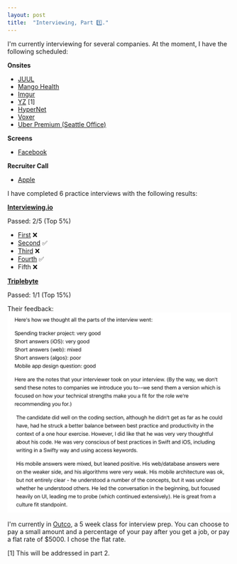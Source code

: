 ```yaml
---
layout: post
title:  "Interviewing, Part 1️⃣."
---
```


I'm currently interviewing for several companies. At the moment, I have the following scheduled:

**Onsites**

- [JUUL](www.juul.com)
- [Mango Health](www.mangohealth.com)
- [Imgur](www.Imgur.com)
- [YZ](www.yz.live) [1]
- [HyperNet](www.hypernetwork.io)
- [Voxer](www.voxer.com)
- [Uber Premium (Seattle Office)](www.Uber.com)

**Screens**

- [Facebook](www.Facebook.com)

**Recruiter Call**

- [Apple](www.apple.com) 

I have completed 6 practice interviews with the following results:

**[Interviewing.io](www.interviewing.io)**

Passed: 2/5 (Top 5%)

- [First](https://start.interviewing.io/interview/z82p3mF1qPOm/replay) ❌
- [Second](https://start.interviewing.io/interview/z82p3mF1qPOm/replay) ✅
- [Third](https://start.interviewing.io/interview/z82p3mF1qPOm/replay) ❌
- [Fourth](https://start.interviewing.io/interview/z82p3mF1qPOm/replay) ✅
- Fifth ❌

**[Triplebyte](www.Triplebyte.com)**

Passed: 1/1 (Top 15%)

Their feedback:
![Triplebyte feedback](/img/triplebyte-feedback.jpeg)

I'm currently in [Outco](www.outco.io), a 5 week class for interview prep. You can choose to pay a small amount and a percentage of your pay after you get a job, or pay a flat rate of $5000. I chose the flat rate.

[1] This will be addressed in part 2.